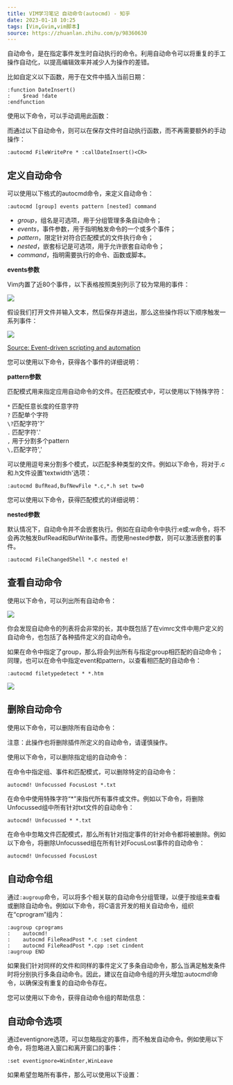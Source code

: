 ```yaml
---
title: VIM学习笔记 自动命令(autocmd) - 知乎  
date: 2023-01-18 10:25  
tags: [Vim,Gvim,vim脚本]  
source: https://zhuanlan.zhihu.com/p/98360630
---
```

自动命令，是在指定事件发生时自动执行的命令。利用自动命令可以将重复的手工操作自动化，以提高编辑效率并减少人为操作的差错。

比如自定义以下函数，用于在文件中插入当前日期：

```
:function DateInsert()
:    $read !date
:endfunction
```

使用以下命令，可以手动调用此函数：

而通过以下自动命令，则可以在保存文件时自动执行函数，而不再需要额外的手动操作：

```
:autocmd FileWritePre * :callDateInsert()<CR>
```

## 定义自动命令

可以使用以下格式的autocmd命令，来定义自动命令：

```
:autocmd [group] events pattern [nested] command
```

-   *group*，组名是可选项，用于分组管理多条自动命令；
-   *events*，事件参数，用于指明触发命令的一个或多个事件；
-   *pattern*，限定针对符合匹配模式的文件执行命令；
-   *nested*，嵌套标记是可选项，用于允许嵌套自动命令；
-   *command*，指明需要执行的命令、函数或脚本。

**events参数**

Vim内置了近80个事件，以下表格按照类别列示了较为常用的事件：

![][fig1]

假设我们打开文件并输入文本，然后保存并退出，那么这些操作将以下顺序触发一系列事件：

![][fig2]

[Source: Event-driven scripting and automation]

您可以使用以下命令，获得各个事件的详细说明：

**pattern参数**

匹配模式用来指定应用自动命令的文件。在匹配模式中，可以使用以下特殊字符：

`*` 匹配任意长度的任意字符  
`?` 匹配单个字符  
`\?`匹配字符'?'  
`.` 匹配字符'.'  
`,` 用于分割多个pattern  
`\,`匹配字符','

可以使用逗号来分割多个模式，以匹配多种类型的文件。例如以下命令，将对于.c和.h文件设置'textwidth'选项：

```
:autocmd BufRead,BufNewFile *.c,*.h set tw=0
```

您可以使用以下命令，获得匹配模式的详细说明：

**nested参数**

默认情况下，自动命令并不会嵌套执行。例如在自动命令中执行:e或:w命令，将不会再次触发BufRead和BufWrite事件。而使用nested参数，则可以激活嵌套的事件。

```
:autocmd FileChangedShell *.c nested e!
```

## 查看自动命令

使用以下命令，可以列出所有自动命令：

![][fig3]

你会发现自动命令的列表将会非常的长，其中既包括了在vimrc文件中用户定义的自动命令，也包括了各种插件定义的自动命令。

如果在命令中指定了group，那么将会列出所有与指定group相匹配的自动命令；同理，也可以在命令中指定event和pattern，以查看相匹配的自动命令：

```
:autocmd filetypedetect * *.htm
```

![][fig4]

## 删除自动命令

使用以下命令，可以删除所有自动命令：

注意：此操作也将删除插件所定义的自动命令，请谨慎操作。

使用以下命令，可以删除指定组的自动命令：

在命令中指定组、事件和匹配模式，可以删除特定的自动命令：

```
autocmd! Unfocussed FocusLost *.txt
```

在命令中使用特殊字符“\*”来指代所有事件或文件。例如以下命令，将删除Unfocussed组中所有针对txt文件的自动命令：

```
autocmd! Unfocussed * *.txt
```

在命令中忽略文件匹配模式，那么所有针对指定事件的针对命令都将被删除。例如以下命令，将删除Unfocussed组在所有针对FocusLost事件的自动命令：

```
autocmd! Unfocussed FocusLost
```

## 自动命令组

通过`:augroup`命令，可以将多个相关联的自动命令分组管理，以便于按组来查看或删除自动命令。例如以下命令，将C语言开发的相关自动命令，组织在“cprogram”组内：

```
:augroup cprograms
:    autocmd!
:    autocmd FileReadPost *.c :set cindent
:    autocmd FileReadPost *.cpp :set cindent
:augroup END
```

如果我们针对同样的文件和同样的事件定义了多条自动命令，那么当满足触发条件时将分别执行多条自动命令。因此，建议在自动命令组的开头增加:autocmd!命令，以确保没有重复的自动命令存在。

您可以使用以下命令，获得自动命令组的帮助信息：

## 自动命令选项

通过eventignore选项，可以忽略指定的事件，而不触发自动命令。例如使用以下命令，将忽略进入窗口和离开窗口的事件：

```
:set eventignore=WinEnter,WinLeave
```

如果希望忽略所有事件，那么可以使用以下设置：

[fig1]: https://pic4.zhimg.com/v2-212dbfc1f437e9dfa7d2981c5522f827_b.jpg
[fig2]: https://pic2.zhimg.com/v2-a384d50505dc47a648844f87a6b3bb3d_b.jpg
[fig3]: https://pic2.zhimg.com/v2-6da59ced58fbad95328ef0612417ef69_b.jpg
[fig4]: https://pic3.zhimg.com/v2-f9d80883d5a2cbffbc5925ea3b64fece_b.jpg

[Source: Event-driven scripting and automation]: https://link.zhihu.com/?target=https%3A//developer.ibm.com/tutorials/l-vim-script-5/
